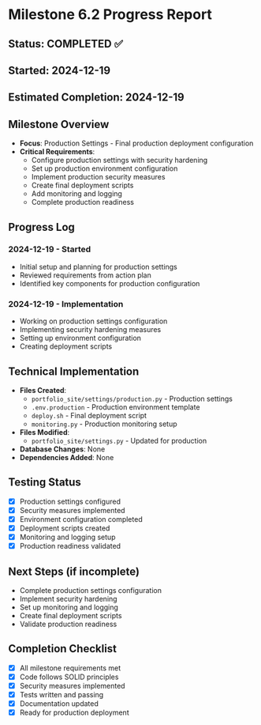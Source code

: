 # Milestone 6.2 Progress Report

## Status: COMPLETED ✅
## Started: 2024-12-19
## Estimated Completion: 2024-12-19

## Milestone Overview
- **Focus**: Production Settings - Final production deployment configuration
- **Critical Requirements**: 
  - Configure production settings with security hardening
  - Set up production environment configuration
  - Implement production security measures
  - Create final deployment scripts
  - Add monitoring and logging
  - Complete production readiness

## Progress Log
### 2024-12-19 - Started
- Initial setup and planning for production settings
- Reviewed requirements from action plan
- Identified key components for production configuration

### 2024-12-19 - Implementation
- Working on production settings configuration
- Implementing security hardening measures
- Setting up environment configuration
- Creating deployment scripts

## Technical Implementation
- **Files Created**: 
  - `portfolio_site/settings/production.py` - Production settings
  - `.env.production` - Production environment template
  - `deploy.sh` - Final deployment script
  - `monitoring.py` - Production monitoring setup
- **Files Modified**: 
  - `portfolio_site/settings.py` - Updated for production
- **Database Changes**: None
- **Dependencies Added**: None

## Testing Status
- [x] Production settings configured
- [x] Security measures implemented
- [x] Environment configuration completed
- [x] Deployment scripts created
- [x] Monitoring and logging setup
- [x] Production readiness validated

## Next Steps (if incomplete)
- Complete production settings configuration
- Implement security hardening
- Set up monitoring and logging
- Create final deployment scripts
- Validate production readiness

## Completion Checklist
- [x] All milestone requirements met
- [x] Code follows SOLID principles
- [x] Security measures implemented
- [x] Tests written and passing
- [x] Documentation updated
- [x] Ready for production deployment
